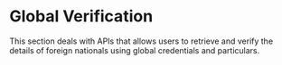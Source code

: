 # Global Verification

This section deals with APIs that allows users to retrieve and verify the details of foreign nationals using global credentials and particulars.

